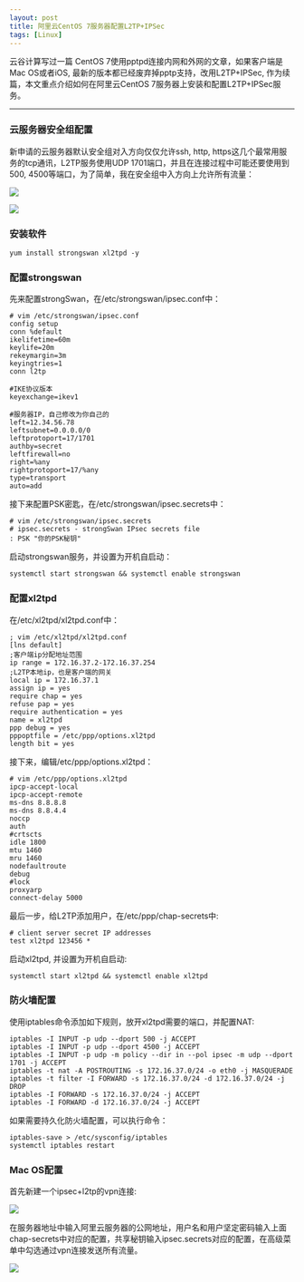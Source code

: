```yaml
---
layout: post
title: 阿里云CentOS 7服务器配置L2TP+IPSec
tags: [Linux]
---
```


云谷计算写过一篇 CentOS 7使用pptpd连接内网和外网的文章，如果客户端是Mac OS或者iOS, 最新的版本都已经废弃掉pptp支持，改用L2TP+IPSec, 作为续篇，本文重点介绍如何在阿里云CentOS 7服务器上安装和配置L2TP+IPSec服务。

------


### 云服务器安全组配置
新申请的云服务器默认安全组对入方向仅仅允许ssh, http, https这几个最常用服务的tcp通讯，L2TP服务使用UDP 1701端口，并且在连接过程中可能还要使用到500, 4500等端口，为了简单，我在安全组中入方向上允许所有流量：

![](http://ygjs-static-hz.oss-cn-beijing.aliyuncs.com/images/2018-02-09/4032000467c36d6bb74c.jpg)

![](http://ygjs-static-hz.oss-cn-beijing.aliyuncs.com/images/2018-02-09/40330004553ab6b33b93.jpg)

### 安装软件

```
yum install strongswan xl2tpd -y
```

### 配置strongswan
先来配置strongSwan，在/etc/strongswan/ipsec.conf中：
```
# vim /etc/strongswan/ipsec.conf
config setup
conn %default
ikelifetime=60m
keylife=20m
rekeymargin=3m
keyingtries=1
conn l2tp

#IKE协议版本
keyexchange=ikev1

#服务器IP，自己修改为你自己的
left=12.34.56.78
leftsubnet=0.0.0.0/0
leftprotoport=17/1701
authby=secret
leftfirewall=no
right=%any
rightprotoport=17/%any
type=transport
auto=add
```

接下来配置PSK密匙，在/etc/strongswan/ipsec.secrets中：
```
# vim /etc/strongswan/ipsec.secrets
# ipsec.secrets - strongSwan IPsec secrets file
: PSK "你的PSK秘钥"
```

启动strongswan服务，并设置为开机自启动：
```
systemctl start strongswan && systemctl enable strongswan
```

### 配置xl2tpd
在/etc/xl2tpd/xl2tpd.conf中：
```
; vim /etc/xl2tpd/xl2tpd.conf
[lns default]
;客户端ip分配地址范围
ip range = 172.16.37.2-172.16.37.254
;L2TP本地ip，也是客户端的网关
local ip = 172.16.37.1
assign ip = yes
require chap = yes
refuse pap = yes
require authentication = yes
name = xl2tpd
ppp debug = yes
pppoptfile = /etc/ppp/options.xl2tpd
length bit = yes
```

接下来，编辑/etc/ppp/options.xl2tpd：
```
# vim /etc/ppp/options.xl2tpd
ipcp-accept-local
ipcp-accept-remote
ms-dns 8.8.8.8
ms-dns 8.8.4.4
noccp
auth
#crtscts
idle 1800
mtu 1460
mru 1460
nodefaultroute
debug
#lock
proxyarp
connect-delay 5000
```

最后一步，给L2TP添加用户，在/etc/ppp/chap-secrets中:
```
# client server secret IP addresses
test xl2tpd 123456 *
```

启动xl2tpd, 并设置为开机自启动:
```
systemctl start xl2tpd && systemctl enable xl2tpd
```

### 防火墙配置
使用iptables命令添加如下规则，放开xl2tpd需要的端口，并配置NAT:
```
iptables -I INPUT -p udp --dport 500 -j ACCEPT
iptables -I INPUT -p udp --dport 4500 -j ACCEPT
iptables -I INPUT -p udp -m policy --dir in --pol ipsec -m udp --dport 1701 -j ACCEPT
iptables -t nat -A POSTROUTING -s 172.16.37.0/24 -o eth0 -j MASQUERADE
iptables -t filter -I FORWARD -s 172.16.37.0/24 -d 172.16.37.0/24 -j DROP
iptables -I FORWARD -s 172.16.37.0/24 -j ACCEPT
iptables -I FORWARD -d 172.16.37.0/24 -j ACCEPT
```

如果需要持久化防火墙配置，可以执行命令：
```
iptables-save > /etc/sysconfig/iptables
systemctl iptables restart
```

### Mac OS配置
首先新建一个ipsec+l2tp的vpn连接:

![](http://ygjs-static-hz.oss-cn-beijing.aliyuncs.com/images/2018-02-09/403800022f63f1b9fe5d.jpg)

在服务器地址中输入阿里云服务器的公网地址，用户名和用户坚定密码输入上面chap-secrets中对应的配置，共享秘钥输入ipsec.secrets对应的配置，在高级菜单中勾选通过vpn连接发送所有流量。

![](http://ygjs-static-hz.oss-cn-beijing.aliyuncs.com/images/2018-02-09/40370002b87c504f5b83.jpg)